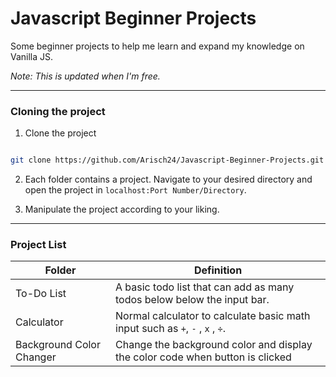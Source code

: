 # Javascript Beginner Projects
Some beginner projects to help me learn and expand my knowledge on Vanilla JS.

*Note: This is updated when I'm free.*

---

### Cloning the project

1. Clone the project
```bash

git clone https://github.com/Arisch24/Javascript-Beginner-Projects.git
```

2. Each folder contains a project. Navigate to your desired directory and open the project in `localhost:Port Number/Directory`.

3. Manipulate the project according to your liking.

---

<!-- ### License -->


### Project List

| Folder | Definition |
| ------ | ---------- |
| To-Do List | A basic todo list that can add as many todos below below the input bar. |
| Calculator | Normal calculator to calculate basic math input such as `+`, `-` , `x` , `÷`.|
|Background Color Changer | Change the background color and display the color code when button is clicked |